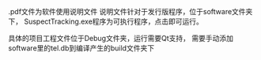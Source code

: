 .pdf文件为软件使用说明文件
说明文件针对于发行版程序，位于software文件夹下，
SuspectTracking.exe程序为可执行程序，点击即可运行。

具体的项目工程文件位于Debug文件夹，运行需要Qt支持，
需要手动添加software里的tel.db到编译产生的build文件夹下

